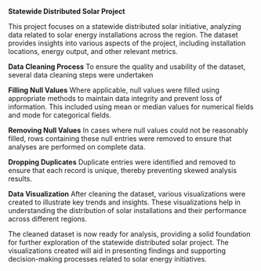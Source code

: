 **Statewide Distributed Solar Project**

This project focuses on a statewide distributed solar initiative, analyzing data related to solar energy installations across the region. The dataset provides insights into various aspects of the project, including installation locations, energy output, and other relevant metrics.

**Data Cleaning Process**
To ensure the quality and usability of the dataset, several data cleaning steps were undertaken

**Filling Null Values**
Where applicable, null values were filled using appropriate methods to maintain data integrity and prevent loss of information. This included using mean or median values for numerical fields and mode for categorical fields.

**Removing Null Values**
In cases where null values could not be reasonably filled, rows containing these null entries were removed to ensure that analyses are performed on complete data.

**Dropping Duplicates**
Duplicate entries were identified and removed to ensure that each record is unique, thereby preventing skewed analysis results.

**Data Visualization**
After cleaning the dataset, various visualizations were created to illustrate key trends and insights. These visualizations help in understanding the distribution of solar installations and their performance across different regions.

The cleaned dataset is now ready for analysis, providing a solid foundation for further exploration of the statewide distributed solar project. The visualizations created will aid in presenting findings and supporting decision-making processes related to solar energy initiatives.
